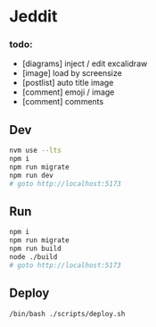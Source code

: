 # Jeddit

### todo:

- [diagrams] inject / edit excalidraw
- [image] load by screensize
- [postlist] auto title image
- [comment] emoji / image
- [comment] comments

## Dev

```bash
nvm use --lts
npm i
npm run migrate
npm run dev
# goto http://localhost:5173
```

## Run

```bash
npm i
npm run migrate
npm run build
node ./build
# goto http://localhost:5173
```

## Deploy

```bash
/bin/bash ./scripts/deploy.sh
```
